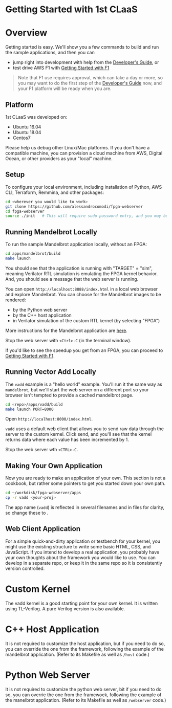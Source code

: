 # Getting Started with 1st CLaaS

# Overview

Getting started is easy. We'll show you a few commands to build and run the sample applications, and then you can

  - jump right into development with help from the [Developer's Guide](doc/DevelopersGuide.md), or
  - test drive AWS F1 with [Getting Started with F1](doc/GettingStartedF1.md)

> Note that F1 use requires approval, which can take a day or more, so you may want to do the first step of the [Developer's Guide](doc/DevelopersGuide.md) now, and your F1 platform will be ready when you are.

<!--
These instructions use the Mandelbrot example application to get you up to speed using 1st CLaaS on AWS infrastructure. It is important to walk through all of these steps to get properly set up for development, to become familiar with the framework, and to uncover any issues before creating your own project. You will step through:

  - [Running Locally](#RunningLocally)

Once you have completed these instructions, you can:
-->


## Platform

1st CLaaS was developed on:

  - Ubuntu 16.04
  - Ubuntu 18.04
  - Centos7
  
Please help us debug other Linux/Mac platforms. If you don't have a compatible machine, you can provision a cloud machine from AWS, Digital Ocean, or other providers as your "local" machine.


## Setup


To configure your local environment, including installation of Python, AWS CLI, Terraform, Remmina, and other packages:

```sh
cd <wherever you would like to work>
git clone https://github.com/alessandrocomodi/fpga-webserver
cd fpga-webserver
source ./init   # This will require sudo password entry, and you may be asked to update your $PATH.)
```


## Running Mandelbrot Locally

To run the sample Mandelbrot application locally, without an FPGA:

```sh
cd apps/mandelbrot/build
make launch
```

You should see that the application is running with "TARGET" = "sim", meaning Verilator RTL simulation is emulating the FPGA kernel behavior. And, you should see a message that the web server is running.

You can open `http://localhost:8888/index.html` in a local web browser and explore Mandelbrot. You can choose for the Mandelbrot images to be rendered:

  - by the Python web server
  - by the C++ host application
  - in Verilator simulation of the custom RTL kernel (by selecting "FPGA")

More instructions for the Mandelbrot application are [here](apps/mandelbrot).

Stop the web server with `<Ctrl>-C` (in the terminal window).

If you'd like to see the speedup you get from an FPGA, you can proceed to [Getting Started with F1](doc/GettingStartedF1.md).


## Running Vector Add Locally

The `vadd` example is a "hello world" example. You'll run it the same way as `mandelbrot`, but we'll start the web server on a different port so your browser isn't tempted to provide a cached mandelbrot page.

```sh
cd <repo>/apps/vadd/build
make launch PORT=8000
```

Open `http://localhost:8000/index.html`.

`vadd` uses a default web client that allows you to send raw data through the server to the custom kernel. Click send, and you'll see that the kernel returns data where each value has been incremented by 1.

Stop the web server wth `<CTRL>-C`.


<a name="CustomApp"></a>
## Making Your Own Application

Now you are ready to make an application of your own. This section is not a cookbook, but rather some pointers to get you started down your own path.

```sh
cd ~/workdisk/fpga-webserver/apps
cp -r vadd <your-proj>
```

The app name (`vadd`) is reflected in several filenames and in files for clarity, so change these to <your-proj>.


## Web Client Application

For a simple quick-and-dirty application or testbench for your kernel, you might use the existing structure to write some basic HTML, CSS, and JavaScript. If you intend to develop a real application, you probably have your own thoughts about the framework you would like to use. You can develop in a separate repo, or keep it in the same repo so it is consistently version controlled.


# Custom Kernel

The vadd kernel is a good starting point for your own kernel. It is written using TL-Verilog. A pure Verilog version is also available.


# C++ Host Application

It is not required to customize the host application, but if you need to do so, you can override the one from the framework, following the example of the mandelbrot application. (Refer to its Makefile as well as `/host` code.)


# Python Web Server

It is not required to customize the python web server, bit if you need to do so, you can overrie the one from the framewoek, following the example of the manelbrot application. (Refer to its Makefile as well as `/webserver` code.)
